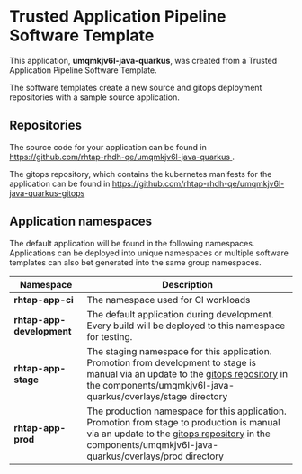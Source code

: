 # Trusted Application Pipeline Software Template

This application, **umqmkjv6l-java-quarkus**, was created from a Trusted Application Pipeline Software Template.

The software templates create a new source and gitops deployment repositories with a sample source application. 

## Repositories

The source code for your application can be found in [https://github.com/rhtap-rhdh-qe/umqmkjv6l-java-quarkus ](https://github.com/rhtap-rhdh-qe/umqmkjv6l-java-quarkus ).
 
The gitops repository, which contains the kubernetes manifests for the application can be found in 
[https://github.com/rhtap-rhdh-qe/umqmkjv6l-java-quarkus-gitops ](https://github.com/rhtap-rhdh-qe/umqmkjv6l-java-quarkus-gitops ) 

## Application namespaces 

The default application will be found in the following namespaces. Applications can be deployed into unique namespaces or multiple software templates can also bet generated into the same group namespaces.  

|  Namespace   |  Description   |  
| -------- | -------- |
| **rhtap-app-ci** | The namespace used for CI workloads |
| **rhtap-app-development** | The default application during development. Every build will be deployed to this namespace for testing. |
| **rhtap-app-stage** | The staging namespace for this application. Promotion from development to stage is manual via an update to the [gitops repository](https://github.com/rhtap-rhdh-qe/umqmkjv6l-java-quarkus-gitops ) in the components/umqmkjv6l-java-quarkus/overlays/stage directory |
| **rhtap-app-prod** | The production namespace for this application. Promotion from stage to production is manual via an update to the [gitops repository](https://github.com/rhtap-rhdh-qe/umqmkjv6l-java-quarkus-gitops ) in the components/umqmkjv6l-java-quarkus/overlays/prod directory |